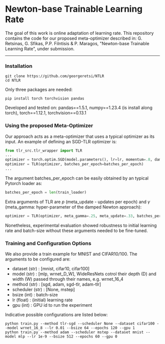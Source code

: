 # Newton-base Trainable Learning Rate

The goal of this work is online adaptation of learning rate.
This repository contains the code for our proposed meta-optimizer described in: G. Retsinas, G. Sfikas, P.P. Filntisis & P. Maragos, "Newton-base Trainable Learning Rate", under submission.

-------------------------------------------------------------------------
### Installation

```{bash}
git clone https://github.com/georgeretsi/NTLR
cd NTLR
```

Only three packages are needed:
```{bash}
pip install torch torchvision pandas
```
Developed and tested on:
pandas==1.5.1,
numpy==1.23.4 (is install along torch),
torch==1.12.1,
torchvision==0.13.1


### Using the proposed Meta-Optimizer



Our approach acts as a meta-optimizer that uses a typical optimizer as its input.
An example of defining an SGD-TLR optimizer is:

```python
from tlr_src.tlr_wrapper import TLR
...
optimizer = torch.optim.SGD(model.parameters(), lr=lr, momentum=.8, dampening=.0, weight_decay=5e-4, nesterov=False)
optimizer = TLR(optimizer, batches_per_epoch=batches_per_epoch) 
...
```

The argument batches_per_epoch can be easily obtained by an typical Pytorch loader as:
```python
batches_per_epoch = len(train_loader)
```

Extra arguments of TLR are $p$ (meta_update - updates per epoch) and $\gamma$ (meta_gamma: hyper-parameter of the damped Newton approach):
```python
optimizer = TLR(optimizer, meta_gamma=.25, meta_update=.33, batches_per_epoch=batches_per_epoch)
```
Nonetheless, experimental evaluation showed robustness to initial learning rate and batch-size without these arguments needed to be fine-tuned. 

### Training and Configuration Options

We also provide a train example for MNIST and CIFAR10/100. The arguments to be configured are:
- dataset (str) : [mnist, cifar10, cifar100]
- model (str) : [mlp, wrnet_D_W], WideResNets cotrol their depth (D) and width (W) passed through their names, e.g. wrnet_16_4
- method (str) : [sgd, adam, sgd-tlr, adam-tlr] 
- scheduler (str) : [None, mstep]
- bsize (int) : batch-size
- lr (float) : (initial) learning rate
- gpu (int) : GPU id to run the experiment

Indicative possible configurations are listed below:
```{bash}
python train.py --method tlr-sgd --scheduler None --dataset cifar100 --model wrnet_16_8 --lr 0.01 --bsize 64 --epochs 120 --gpu 1
python train.py --method adam --scheduler mstep --dataset mnist --model mlp --lr 1e-9 --bsize 512 --epochs 60 --gpu 0
```

